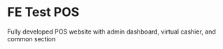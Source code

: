 # FE Test POS

Fully developed POS website with admin dashboard, virtual cashier, and common section

